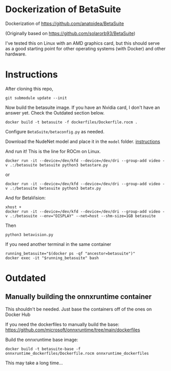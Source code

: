 # Dockerization of BetaSuite

Dockerization of https://github.com/anatoidea/BetaSuite

(Originally based on https://github.com/solarorb93/BetaSuite)

I've tested this on Linux with an AMD graphics card, but this should serve as a good starting point for other operating systems (with Docker) and other hardware.


# Instructions

After cloning this repo,

`git submodule update --init`


Now build the betasuite image. If you have an Nvidia card, I don't have an answer yet. Check the Outdated section below.

`docker build -t betasuite -f dockerfiles/Dockerfile.rocm .`

Configure `BetaSuite/betaconfig.py` as needed.

Download the NudeNet model and place it in the `model` folder. [instructions](https://github.com/anatoidea/BetaSuite/tree/main#:~:text=Download%20NudeNet%20neural%20net%20model)

And run it! This is the line for ROCm on Linux.

`docker run -it --device=/dev/kfd --device=/dev/dri --group-add video -v .:/betasuite betasuite python3 betastare.py`

or

`docker run -it --device=/dev/kfd --device=/dev/dri --group-add video -v .:/betasuite betasuite python3 betatv.py`


And for BetaVision:

```
xhost +
docker run -it --device=/dev/kfd --device=/dev/dri --group-add video -v .:/betasuite --env="DISPLAY" --net=host --shm-size=1GB betasuite
```

Then

```
python3 betavision.py
```

If you need another terminal in the same container
```
running_betasuite="$(docker ps -qf "ancestor=betasuite")"
docker exec -it "$running_betasuite" bash

```



# Outdated

## Manually building the onnxruntime container

This shouldn't be needed. Just base the containers off of the ones on Docker Hub

If you need the dockerfiles to manually build the base: https://github.com/microsoft/onnxruntime/tree/main/dockerfiles

Build the onnxruntime base image:

`docker build -t betasuite-base -f onnxruntime_dockerfiles/Dockerfile.rocm onnxruntime_dockerfiles`

This may take a long time...
